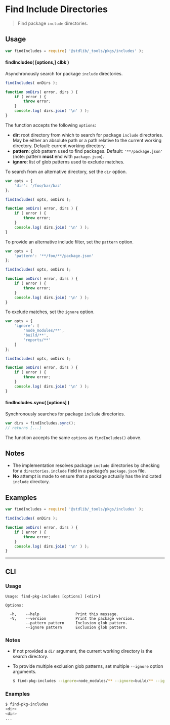 <!--

@license Apache-2.0

Copyright (c) 2021 The Stdlib Authors.

Licensed under the Apache License, Version 2.0 (the "License");
you may not use this file except in compliance with the License.
You may obtain a copy of the License at

   http://www.apache.org/licenses/LICENSE-2.0

Unless required by applicable law or agreed to in writing, software
distributed under the License is distributed on an "AS IS" BASIS,
WITHOUT WARRANTIES OR CONDITIONS OF ANY KIND, either express or implied.
See the License for the specific language governing permissions and
limitations under the License.

-->

# Find Include Directories

> Find package `include` directories.

<section class="usage">

## Usage

```javascript
var findIncludes = require( '@stdlib/_tools/pkgs/includes' );
```

#### findIncludes( \[options,] clbk )

Asynchronously search for package `include` directories.

<!-- run-disable -->

```javascript
findIncludes( onDirs );

function onDirs( error, dirs ) {
    if ( error ) {
        throw error;
    }
    console.log( dirs.join( '\n' ) );
}
```

The function accepts the following `options`:

-   **dir**: root directory from which to search for package `include` directories. May be either an absolute path or a path relative to the current working directory. Default: current working directory.
-   **pattern**: glob pattern used to find packages. Default: `'**/package.json'` (note: pattern **must** end with `package.json`).
-   **ignore**: list of glob patterns used to exclude matches.

To search from an alternative directory, set the `dir` option.

<!-- run-disable -->

```javascript
var opts = {
    'dir': '/foo/bar/baz'
};

findIncludes( opts, onDirs );

function onDirs( error, dirs ) {
    if ( error ) {
        throw error;
    }
    console.log( dirs.join( '\n' ) );
}
```

To provide an alternative include filter, set the `pattern` option.

<!-- run-disable -->

```javascript
var opts = {
    'pattern': '**/foo/**/package.json'
};

findIncludes( opts, onDirs );

function onDirs( error, dirs ) {
    if ( error ) {
        throw error;
    }
    console.log( dirs.join( '\n' ) );
}
```

To exclude matches, set the `ignore` option.

<!-- run-disable -->

```javascript
var opts = {
    'ignore': [
        'node_modules/**',
        'build/**',
        'reports/**'
    ]
};

findIncludes( opts, onDirs );

function onDirs( error, dirs ) {
    if ( error ) {
        throw error;
    }
    console.log( dirs.join( '\n' ) );
}
```

#### findIncludes.sync( \[options] )

Synchronously searches for package `include` directories.

<!-- run-disable -->

```javascript
var dirs = findIncludes.sync();
// returns [...]
```

The function accepts the same `options` as `findIncludes()` above.

</section>

<!-- /.usage -->

<section class="notes">

## Notes

-   The implementation resolves package `include` directories by checking for a `directories.include` field in a package's `package.json` file. 
-   **No** attempt is made to ensure that a package actually has the indicated `include` directory.

</section>

<!-- /.notes -->

<section class="examples">

## Examples

<!-- eslint no-undef: "error" -->

<!-- run-disable -->

```javascript
var findIncludes = require( '@stdlib/_tools/pkgs/includes' );

findIncludes( onDirs );

function onDirs( error, dirs ) {
    if ( error ) {
        throw error;
    }
    console.log( dirs.join( '\n' ) );
}
```

</section>

<!-- /.examples -->

* * *

<section class="cli">

## CLI

<section class="usage">

### Usage

```text
Usage: find-pkg-includes [options] [<dir>]

Options:

  -h,    --help                Print this message.
  -V,    --version             Print the package version.
         --pattern pattern     Inclusion glob pattern.
         --ignore pattern      Exclusion glob pattern.
```

</section>

<!-- /.usage -->

<section class="notes">

### Notes

-   If not provided a `dir` argument, the current working directory is the search directory.

-   To provide multiple exclusion glob patterns, set multiple `--ignore` option arguments.

    ```bash
    $ find-pkg-includes --ignore=node_modules/** --ignore=build/** --ignore=reports/**
    ```

</section>

<!-- /.notes -->

<section class="examples">

### Examples

```bash
$ find-pkg-includes
<dir>
<dir>
...
```

</section>

<!-- /.examples -->

</section>

<!-- /.cli -->

<section class="links">

</section>

<!-- /.links -->
